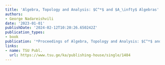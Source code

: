 ```yaml
---
title: 'Algebra, Topology and Analysis: $C^*$ and $A_\infty$ Algebras'
authors:
- George Nadareishvili
date: '2023-01-01'
publishDate: '2024-02-12T10:20:26.650242Z'
publication_types:
- book
publication: '*Proceedings of Algebra, Topology and Analysis: $C^*$ and $A_\infty$ Algebras 2021*'
links:
- name: TSU Publ.
  url: https://www.tsu.ge/ka/publishing-house/single/1484
---
```

